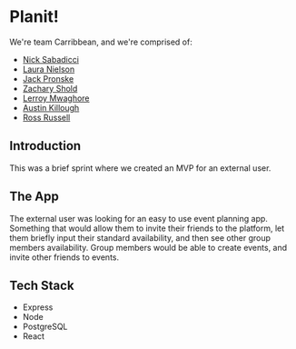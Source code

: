 # Planit!

We're team Carribbean, and we're comprised of:

- [Nick Sabadicci](https://github.com/Symbuh)
- [Laura Nielson](https://github.com/VioletGlen)
- [Jack Pronske](https://github.com/jackpronske/)
- [Zachary Shold](https://github.com/Prollux/)
- [Lerroy Mwaghore](https://github.com/lmwaghore)
- [Austin Killough](https://github.com/austinbkillo)
- [Ross Russell](https://github.com/wolfshirts)

## Introduction

This was a brief sprint where we created an MVP for an external user.

## The App

The external user was looking for an easy to use event planning app. Something that would allow them to invite their friends to the platform, let them briefly input their standard availability, and then see other group members availability. Group members would be able to create events, and invite other friends to events.

## Tech Stack

- Express
- Node
- PostgreSQL
- React
